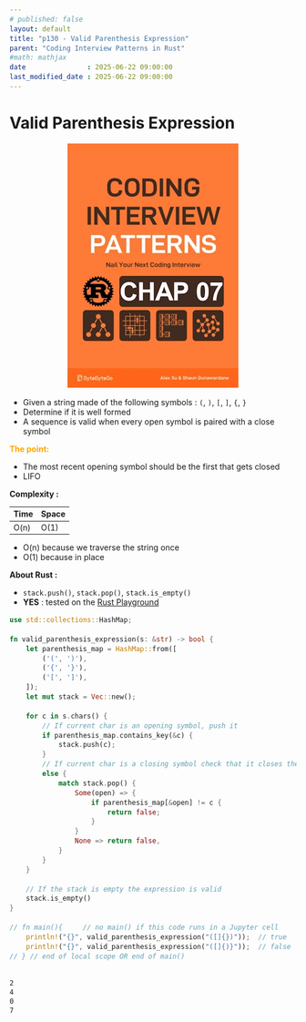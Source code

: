 ```yaml
---
# published: false
layout: default
title: "p130 - Valid Parenthesis Expression"
parent: "Coding Interview Patterns in Rust"
#math: mathjax
date               : 2025-06-22 09:00:00
last_modified_date : 2025-06-22 09:00:00
---
```


# Valid Parenthesis Expression

<div align="center">
<img src="../assets/chap_07.webp" alt="" width="300" loading="lazy"/>
</div>

* Given a string made of the following symbols : `(`, `)`, `[`, `]`, `{`, `}` 
* Determine if it is well formed
* A sequence is valid when every open symbol is paired with a close symbol

<span style="color:orange"><b>The point:</b></span>

* The most recent opening symbol should be the first that gets closed
* LIFO


**Complexity :**

| Time | Space |
|------|-------|
| O(n) | O(1)  |

* O(n) because we traverse the string once
* O(1) because in place 

**About Rust :**
* `stack.push()`, `stack.pop()`, `stack.is_empty()`
* **YES** : tested on the [Rust Playground](https://play.rust-lang.org/)

<!-- 
<span style="color:red"><b>TODO : </b></span> 
* Add comments in the source code        
 -->


<!-- * <span style="color:lime"><b>Preferred solution?</b></span>      -->



```rust
use std::collections::HashMap;

fn valid_parenthesis_expression(s: &str) -> bool {
    let parenthesis_map = HashMap::from([
        ('(', ')'),
        ('{', '}'),
        ('[', ']'),
    ]);
    let mut stack = Vec::new();

    for c in s.chars() {
        // If current char is an opening symbol, push it
        if parenthesis_map.contains_key(&c) {
            stack.push(c);
        }
        // If current char is a closing symbol check that it closes the current opening
        else {
            match stack.pop() {
                Some(open) => {
                    if parenthesis_map[&open] != c {
                        return false;
                    }
                }
                None => return false,
            }
        }
    }

    // If the stack is empty the expression is valid
    stack.is_empty()
}

// fn main(){     // no main() if this code runs in a Jupyter cell 
    println!("{}", valid_parenthesis_expression("([]{})"));  // true
    println!("{}", valid_parenthesis_expression("([]{)}"));  // false
// } // end of local scope OR end of main()       
            
```

    2
    4
    0
    7

